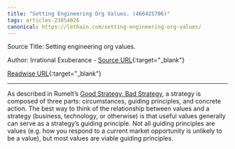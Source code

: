 ```yaml
---
title: "Setting Engineering Org Values. (466425706)"
tags: articles-23854026
canonical: https://lethain.com/setting-engineering-org-values/
---
```


Source Title: Setting engineering org values.

Author: Irrational Exuberance - [Source URL](https://lethain.com/setting-engineering-org-values/){:target="_blank"}

[Readwise URL](https://readwise.io/open/466425706){:target="_blank"}

---

As described in Rumelt’s [Good Strategy, Bad Strategy](https://www.amazon.com/Good-Strategy-Bad-Difference-Matters/dp/0307886239), a strategy is composed of three parts: circumstances, guiding principles, and concrete action. The best way to think of the relationship between values and a strategy (business, technology, or otherwise) is that useful values generally can serve as a strategy’s guiding principle. Not all guiding principles are values (e.g. how you respond to a current market opportunity is unlikely to be a value), but most values are viable guiding principles.
